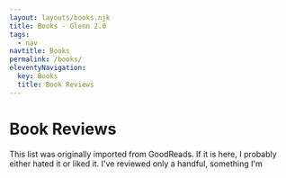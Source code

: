 ```yaml
---
layout: layouts/books.njk
title: Books - Glenn 2.0
tags:
  - nav
navtitle: Books
permalink: /books/
eleventyNavigation:
  key: Books
  title: Book Reviews
---
```

<h1>Book Reviews</h1>

This list was originally imported from GoodReads. If it is here, I probably either hated it or liked it. I've reviewed only a handful, something I'm 
